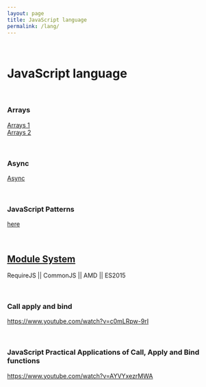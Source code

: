 ```yaml
---
layout: page
title: JavaScript language
permalink: /lang/
---
```


<br/>

# JavaScript language

<br/>

### Arrays

<a href="/lang/arrays/1/">Arrays 1</a>  
<a href="/lang/arrays/2/">Arrays 2</a>


<br/>

### Async

<a href="/lang/async/">Async</a>


<br/>

### JavaScript Patterns

<a href="https://github.com/marley-nodejs/javascript-patterns">here</a>



<br/>

## <a href="/module-system/">Module System</a>

RequireJS || CommonJS || AMD || ES2015

<br/>

### Call apply and bind

https://www.youtube.com/watch?v=c0mLRpw-9rI

<br/>

### JavaScript Practical Applications of Call, Apply and Bind functions

https://www.youtube.com/watch?v=AYVYxezrMWA

